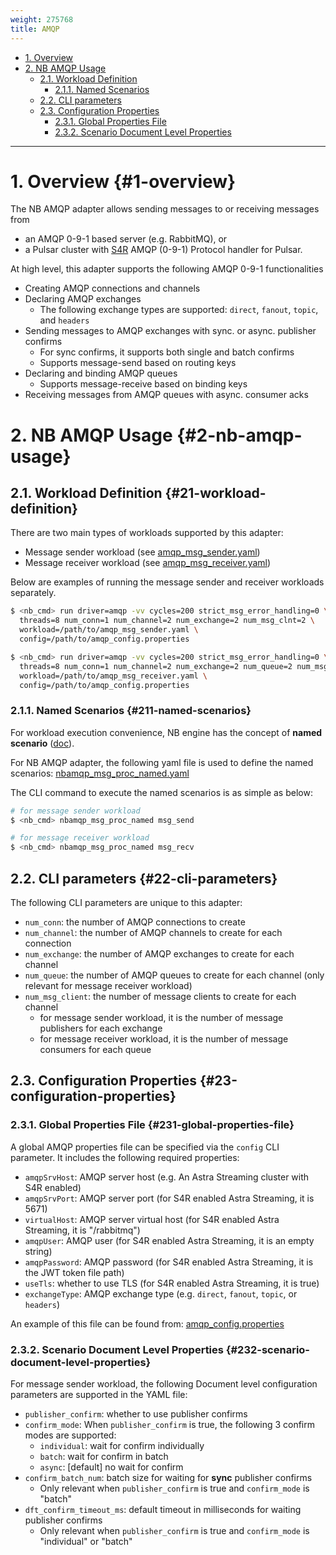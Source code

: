 ```yaml
---
weight: 275768
title: AMQP
---
```

- [1. Overview](#1-overview)
- [2. NB AMQP Usage](#2-nb-amqp-usage)
  - [2.1. Workload Definition](#21-workload-definition)
    - [2.1.1. Named Scenarios](#211-named-scenarios)
  - [2.2. CLI parameters](#22-cli-parameters)
  - [2.3. Configuration Properties](#23-configuration-properties)
    - [2.3.1. Global Properties File](#231-global-properties-file)
    - [2.3.2. Scenario Document Level Properties](#232-scenario-document-level-properties)

---

# 1. Overview {#1-overview}

The NB AMQP adapter allows sending messages to or receiving messages from
* an AMQP 0-9-1 based server (e.g. RabbitMQ), or
* a Pulsar cluster with [S4R](https://github.com/datastax/starlight-for-rabbitmq) AMQP (0-9-1) Protocol handler for Pulsar.

At high level, this adapter supports the following AMQP 0-9-1 functionalities
* Creating AMQP connections and channels
* Declaring AMQP exchanges
  * The following exchange types are supported: `direct`, `fanout`, `topic`, and `headers`
* Sending messages to AMQP exchanges with sync. or async. publisher confirms
  * For sync confirms, it supports both single and batch confirms
  * Supports message-send based on routing keys
* Declaring and binding AMQP queues
  * Supports message-receive based on binding keys
* Receiving messages from AMQP queues with async. consumer acks

# 2. NB AMQP Usage {#2-nb-amqp-usage}

## 2.1. Workload Definition {#21-workload-definition}

There are two main types of workloads supported by this adapter:
* Message sender workload (see [amqp_msg_sender.yaml](scenarios/amqp_msg_sender.yaml))
* Message receiver workload (see [amqp_msg_receiver.yaml](scenarios/amqp_msg_receiver.yaml))

Below are examples of running the message sender and receiver workloads separately.
```bash
$ <nb_cmd> run driver=amqp -vv cycles=200 strict_msg_error_handling=0 \
  threads=8 num_conn=1 num_channel=2 num_exchange=2 num_msg_clnt=2 \
  workload=/path/to/amqp_msg_sender.yaml \
  config=/path/to/amqp_config.properties
```

```bash
$ <nb_cmd> run driver=amqp -vv cycles=200 strict_msg_error_handling=0 \
  threads=8 num_conn=1 num_channel=2 num_exchange=2 num_queue=2 num_msg_clnt=2 \
  workload=/path/to/amqp_msg_receiver.yaml \
  config=/path/to/amqp_config.properties
```

### 2.1.1. Named Scenarios {#211-named-scenarios}

For workload execution convenience, NB engine has the concept of **named scenario** ([doc](https://docs.nosqlbench.io/workloads-101/11-named-scenarios/)).

For NB AMQP adapter, the following yaml file is used to define the named scenarios: [nbamqp_msg_proc_named.yaml](scenarios/nbamqp_msg_proc_named.yaml)

The CLI command to execute the named scenarios is as simple as below:
```bash
# for message sender workload
$ <nb_cmd> nbamqp_msg_proc_named msg_send

# for message receiver workload
$ <nb_cmd> nbamqp_msg_proc_named msg_recv
```

## 2.2. CLI parameters {#22-cli-parameters}

The following CLI parameters are unique to this adapter:

* `num_conn`: the number of AMQP connections to create
* `num_channel`: the number of AMQP channels to create for each connection
* `num_exchange`: the number of AMQP exchanges to create for each channel
* `num_queue`: the number of AMQP queues to create for each channel (only relevant for message receiver workload)
* `num_msg_client`: the number of message clients to create for each channel
  * for message sender workload, it is the number of message publishers for each exchange
  * for message receiver workload, it is the number of message consumers for each queue

## 2.3. Configuration Properties {#23-configuration-properties}

### 2.3.1. Global Properties File {#231-global-properties-file}

A global AMQP properties file can be specified via the `config` CLI parameter. It includes the following required properties:
* `amqpSrvHost`: AMQP server host (e.g. An Astra Streaming cluster with S4R enabled)
* `amqpSrvPort`: AMQP server port (for S4R enabled Astra Streaming, it is 5671)
* `virtualHost`: AMQP server virtual host (for S4R enabled Astra Streaming, it is "<tenant>/rabbitmq")
* `amqpUser`: AMQP user (for S4R enabled Astra Streaming, it is an empty string)
* `amqpPassword`: AMQP password (for S4R enabled Astra Streaming, it is the JWT token file path)
* `useTls`: whether to use TLS (for S4R enabled Astra Streaming, it is true)
* `exchangeType`: AMQP exchange type (e.g. `direct`, `fanout`, `topic`, or `headers`)

An example of this file can be found from: [amqp_config.properties](conf/amqp_config.properties)

### 2.3.2. Scenario Document Level Properties {#232-scenario-document-level-properties}

For message sender workload, the following Document level configuration parameters are supported in the YAML file:
* `publisher_confirm`: whether to use publisher confirms
* `confirm_mode`: When `publisher_confirm` is true, the following 3 confirm modes are supported:
  * `individual`: wait for confirm individually
  * `batch`: wait for confirm in batch
  * `async`: [default] no wait for confirm
* `confirm_batch_num`: batch size for waiting for **sync** publisher confirms
  * Only relevant when `publisher_confirm` is true and `confirm_mode` is "batch"
* `dft_confirm_timeout_ms`: default timeout in milliseconds for waiting publisher confirms
  * Only relevant when `publisher_confirm` is true and `confirm_mode` is "individual" or "batch"
